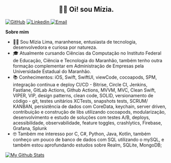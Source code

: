 <h2 align="center"> 🙋‍♀️ Oi! sou Mízia.</h2>
<p align="center">
</p>

[![GitHub](https://img.shields.io/badge/GitHub-100000?style=for-the-badge&logo=github&logoColor=white)](https://github.com/miziaalmeida)
[![Linkedin](https://img.shields.io/badge/LinkedIn-0077B5?style=for-the-badge&logo=linkedin&logoColor=white) ](https://www.linkedin.com/in/miziasalima) 
[![Email](https://img.shields.io/badge/-mizia.alima@gmail.com-c14438?style=flat&logo=Gmail&logoColor=white&link=mailto:mizia.alima@gmail.com)](mailto:mizia.alima@gmail.com)

**Sobre mim**

- 💁‍♀️ Sou Mízia Lima, maranhense, entusiasta de tecnologia, desenvolvedora e curiosa por natureza.
- 🎓 Atualmente cursando Ciências da Computação no Instituto Federal de Educação, Ciência e Tecnologia do Maranhão, também tenho outra formação complementar em Administração de Empresas pela Universidade Estadual do Maranhão.
- 📚 Conhecimentos: iOS, Swift, SwiftUI, viewCode, cocoapods, SPM, integração contínua e deploy CI/CD - Bitrise, Circle CI, Jenkins, Fastlane, GitLab Actions, Github Actions, MVVM, MVC, Clean Swift, VIPER, VIP, design patterns, clean code, SOLID, versionamento de código - git, testes unitários XCTests, snapshots tests, SCRUM/ KANBAN, persistência de dados com CoreData, keychain, server driven, contribuição e construção de libs utilizando cocoapods, modularização, desenvolvimento e estudo de soluções com testes A/B, deploys, acessibilidade, observabilidade, feature toggles, crashlytics, Firebase, Grafana, Splunk
- 🤓 Também me interesso por C, C#, Python, Java, Kotlin, também conheço um pouco de banco de dados com SQL utilizando o mySQL, e também estou aprofundando estudos sobre Realm, SQLite, MongoDB;

[![My Github Stats](https://github-readme-stats.vercel.app/api?username=miziaalmeida&show_icons=true&title_color=fff&icon_color=79ff97&text_color=9f9f9f&bg_color=151515)](https://github.com/miziaalmeida)

</p>
</p>  

